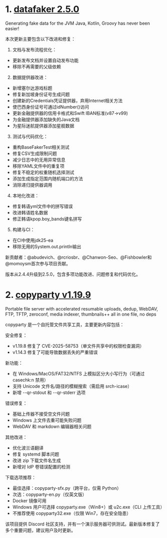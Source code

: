 
# 1. [datafaker 2.5.0](https://github.com/datafaker-net/datafaker/releases/tag/2.5.0)  
Generating fake data for the JVM Java, Kotlin, Groovy has never been easier!

本次更新主要包含以下改进和修复：

1. 文档与发布流程优化：
- 更新发布文档并设置自动发布功能
- 移除不再需要的父级依赖

2. 数据提供器改进：
- 新增塞尔达游戏标题
- 修复新加坡身份证号生成问题
- 创建新的Credentials凭证提供器，弃用Internet相关方法
- 使巴西身份证号可通过idNumber()访问
- 更新金融提供器的信用卡格式和Swift IBAN标准(v87→v99)
- 为金融提供器添加缺失的Java文档
- 为星际迷航提供器添加星舰数据

3. 测试与代码优化：
- 重构BaseFakerTest相关测试
- 修复CSV生成限制问题
- 减少日志中的无用异常信息
- 移除YAML文件中的重复项
- 修复不稳定的权重随机选择测试
- 添加生成指定范围内随机端口的方法
- 消除递归提供器调用

4. 本地化改进：
- 修复韩语yml文件中的拼写错误
- 改进韩语姓名数据
- 修正韩语kpop.boy_bands键名拼写

5. 构建与CI：
- 在CI中使用jdk25-ea
- 移除无用的System.out.println输出

新贡献者：@abudevich、@rcriosbr、@Chanwon-Seo、@Fishbowler和@momoysm首次参与项目贡献。

版本从2.4.4升级到2.5.0，包含多项功能改进、问题修复和代码优化。

# 2. [copyparty v1.19.9](https://github.com/9001/copyparty/releases/tag/v1.19.9)  
Portable file server with accelerated resumable uploads, dedup, WebDAV, FTP, TFTP, zeroconf, media indexer, thumbnails++ all in one file, no deps

copyparty 是一个自托管文件共享工具，主要更新内容包括：

安全修复：
- v1.19.8 修复了 CVE-2025-58753（单文件共享中的权限检查漏洞）
- v1.14.3 修复了可能导致数据丢失的严重错误

新功能：
- 在 Windows/MacOS/FAT32/NTFS 上模拟区分大小写行为（可通过 casechk:n 禁用）
- 支持 Unicode 文件名/路径的模糊搜索（需启用 srch-icase）
- 新增 --qr-stdout 和 --qr-stderr 选项

错误修复：
- 基础上传器不接受空文件问题
- Windows 上文件去重可能失败问题
- WebDAV 和 markdown 编辑器相关问题

其他改进：
- 优化波兰语翻译
- 修复 systemd 脚本问题
- 改进 zip 下载文件名生成
- 新增对 IdP 卷错误配置的检测

下载选项推荐：
- 最佳选择：copyparty-sfx.py（跨平台，仅需 Python）
- 次选：copyparty-en.py（仅英文版）
- Docker 镜像可用
- Windows 用户可选择 copyparty.exe（Win8+）或 u2c.exe（CLI 上传工具）
- 不推荐使用 copyparty32.exe（仅限 Win7，存在安全隐患）

该项目提供 Discord 社区支持，并有一个演示服务器可供测试。最新版本修复了多个重要问题，建议用户及时更新。

